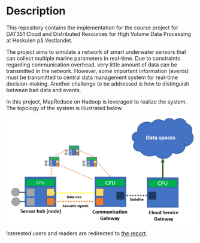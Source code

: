 # Description
This repository contains the implementation for the course project for DAT351 Cloud and Distributed Resources for High Volume Data Processing at Høskulen på Vestlandet. 

The project aims to simulate a network of smart underwater sensors that can collect multiple marine parameters in real-time. Due to constraints regarding communication overhead, very little amount of data can be transmitted in the network. However, some important information (events) must be transmitted to central data management system for real-time decision-making. Another challenge to be addressed is how to distinguish between bad data and events. 

In this project, MapReduce on Hadoop is leveraged to realize the system. The topology of the system is illustrated below. 

![Runtime Overall](img/technical_topology.png)

Interested users and readers are redirected to [the report](final_report.pdf).

